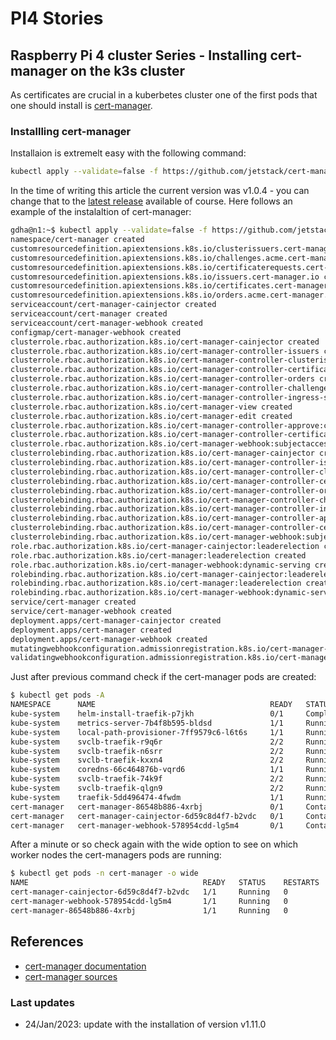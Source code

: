 # PI4 Stories

## Raspberry Pi 4 cluster Series - Installing cert-manager on the k3s cluster

As certificates are crucial in a kuberbetes cluster one of the first pods that one should install is [cert-manager](https://cert-manager.io/docs/installation/).

### Installling cert-manager

Installaion is extremelt easy with the following command:
```bash
kubectl apply --validate=false -f https://github.com/jetstack/cert-manager/releases/download/v1.11.0/cert-manager.yaml
```
In the time of writing this article the current version was v1.0.4 - you can change that to the [latest release](https://github.com/jetstack/cert-manager/releases) available of course. Here follows an example of the instalaltion of cert-manager:

```bash
gdha@n1:~$ kubectl apply --validate=false -f https://github.com/jetstack/cert-manager/releases/download/v1.11.0/cert-manager.yaml
namespace/cert-manager created
customresourcedefinition.apiextensions.k8s.io/clusterissuers.cert-manager.io created
customresourcedefinition.apiextensions.k8s.io/challenges.acme.cert-manager.io created
customresourcedefinition.apiextensions.k8s.io/certificaterequests.cert-manager.io created
customresourcedefinition.apiextensions.k8s.io/issuers.cert-manager.io created
customresourcedefinition.apiextensions.k8s.io/certificates.cert-manager.io created
customresourcedefinition.apiextensions.k8s.io/orders.acme.cert-manager.io created
serviceaccount/cert-manager-cainjector created
serviceaccount/cert-manager created
serviceaccount/cert-manager-webhook created
configmap/cert-manager-webhook created
clusterrole.rbac.authorization.k8s.io/cert-manager-cainjector created
clusterrole.rbac.authorization.k8s.io/cert-manager-controller-issuers created
clusterrole.rbac.authorization.k8s.io/cert-manager-controller-clusterissuers created
clusterrole.rbac.authorization.k8s.io/cert-manager-controller-certificates created
clusterrole.rbac.authorization.k8s.io/cert-manager-controller-orders created
clusterrole.rbac.authorization.k8s.io/cert-manager-controller-challenges created
clusterrole.rbac.authorization.k8s.io/cert-manager-controller-ingress-shim created
clusterrole.rbac.authorization.k8s.io/cert-manager-view created
clusterrole.rbac.authorization.k8s.io/cert-manager-edit created
clusterrole.rbac.authorization.k8s.io/cert-manager-controller-approve:cert-manager-io created
clusterrole.rbac.authorization.k8s.io/cert-manager-controller-certificatesigningrequests created
clusterrole.rbac.authorization.k8s.io/cert-manager-webhook:subjectaccessreviews created
clusterrolebinding.rbac.authorization.k8s.io/cert-manager-cainjector created
clusterrolebinding.rbac.authorization.k8s.io/cert-manager-controller-issuers created
clusterrolebinding.rbac.authorization.k8s.io/cert-manager-controller-clusterissuers created
clusterrolebinding.rbac.authorization.k8s.io/cert-manager-controller-certificates created
clusterrolebinding.rbac.authorization.k8s.io/cert-manager-controller-orders created
clusterrolebinding.rbac.authorization.k8s.io/cert-manager-controller-challenges created
clusterrolebinding.rbac.authorization.k8s.io/cert-manager-controller-ingress-shim created
clusterrolebinding.rbac.authorization.k8s.io/cert-manager-controller-approve:cert-manager-io created
clusterrolebinding.rbac.authorization.k8s.io/cert-manager-controller-certificatesigningrequests created
clusterrolebinding.rbac.authorization.k8s.io/cert-manager-webhook:subjectaccessreviews created
role.rbac.authorization.k8s.io/cert-manager-cainjector:leaderelection created
role.rbac.authorization.k8s.io/cert-manager:leaderelection created
role.rbac.authorization.k8s.io/cert-manager-webhook:dynamic-serving created
rolebinding.rbac.authorization.k8s.io/cert-manager-cainjector:leaderelection created
rolebinding.rbac.authorization.k8s.io/cert-manager:leaderelection created
rolebinding.rbac.authorization.k8s.io/cert-manager-webhook:dynamic-serving created
service/cert-manager created
service/cert-manager-webhook created
deployment.apps/cert-manager-cainjector created
deployment.apps/cert-manager created
deployment.apps/cert-manager-webhook created
mutatingwebhookconfiguration.admissionregistration.k8s.io/cert-manager-webhook created
validatingwebhookconfiguration.admissionregistration.k8s.io/cert-manager-webhook created
```

Just after previous command check if the cert-manager pods are created:

```bash
$ kubectl get pods -A
NAMESPACE      NAME                                       READY   STATUS              RESTARTS   AGE
kube-system    helm-install-traefik-p7jkh                 0/1     Completed           0          49d
kube-system    metrics-server-7b4f8b595-bldsd             1/1     Running             3          49d
kube-system    local-path-provisioner-7ff9579c6-l6t6s     1/1     Running             3          49d
kube-system    svclb-traefik-r9q6r                        2/2     Running             6          49d
kube-system    svclb-traefik-n6srr                        2/2     Running             6          49d
kube-system    svclb-traefik-kxxn4                        2/2     Running             6          49d
kube-system    coredns-66c464876b-vqrd6                   1/1     Running             3          49d
kube-system    svclb-traefik-74k9f                        2/2     Running             6          49d
kube-system    svclb-traefik-qlgn9                        2/2     Running             6          49d
kube-system    traefik-5dd496474-4fwdm                    1/1     Running             3          49d
cert-manager   cert-manager-86548b886-4xrbj               0/1     ContainerCreating   0          9s
cert-manager   cert-manager-cainjector-6d59c8d4f7-b2vdc   0/1     ContainerCreating   0          9s
cert-manager   cert-manager-webhook-578954cdd-lg5m4       0/1     ContainerCreating   0          9s
```
After a minute or so check again with the wide option to see on which worker nodes the cert-managers pods are running:

```bash
$ kubectl get pods -n cert-manager -o wide
NAME                                       READY   STATUS    RESTARTS   AGE   IP           NODE   NOMINATED NODE   READINESS GATES
cert-manager-cainjector-6d59c8d4f7-b2vdc   1/1     Running   0          21m   10.42.1.17   n5     <none>           <none>
cert-manager-webhook-578954cdd-lg5m4       1/1     Running   0          21m   10.42.0.19   n1     <none>           <none>
cert-manager-86548b886-4xrbj               1/1     Running   0          21m   10.42.5.10   n4     <none>           <none>
```
 
## References

 - [cert-manager documentation](https://cert-manager.io/docs/)
 - [cert-manager sources](https://github.com/jetstack/cert-manager)

### Last updates

- 24/Jan/2023: update with the installation of version v1.11.0

